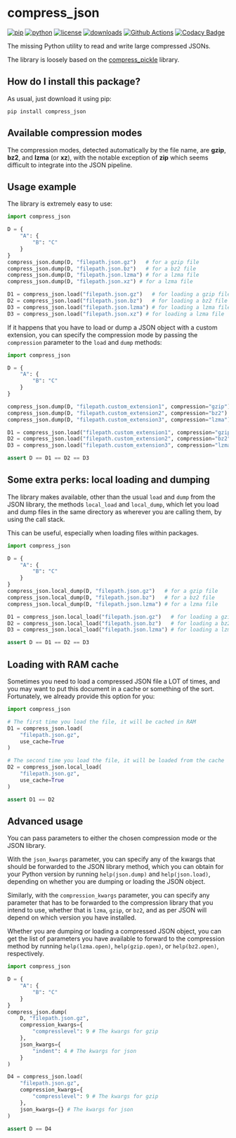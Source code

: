 # compress_json

[![pip](https://badge.fury.io/py/compress-json.svg)](https://pypi.org/project/compress-json/)
[![python](https://img.shields.io/pypi/pyversions/compress-json.svg)](https://pypi.org/project/compress-json/)
[![license](https://img.shields.io/pypi/l/compress-json.svg)](https://pypi.org/project/compress-json/)
[![downloads](https://pepy.tech/badge/compress-json)](https://pepy.tech/project/compress-json)
[![Github Actions](https://github.com/LucaCappelletti94/ugly_csv_generator/actions/workflows/python.yml/badge.svg)](https://github.com/LucaCappelletti94/ugly_csv_generator/actions/)
[![Codacy Badge](https://app.codacy.com/project/badge/Grade/6aa4b62b4ed34f7d8e2c37ef09848294)](https://app.codacy.com/gh/LucaCappelletti94/compress_json/dashboard?utm_source=gh&utm_medium=referral&utm_content=&utm_campaign=Badge_grade)

The missing Python utility to read and write large compressed JSONs.

The library is loosely based on the [compress_pickle](https://github.com/lucianopaz/compress_pickle) library.

## How do I install this package?

As usual, just download it using pip:

```shell
pip install compress_json
```

## Available compression modes

The compression modes, detected automatically by the file name, are **gzip**, **bz2**, and **lzma** (or **xz**), with the notable exception of **zip** which seems difficult to integrate into the JSON pipeline.

## Usage example

The library is extremely easy to use:

```python
import compress_json

D = {
    "A": {
        "B": "C"
    }
}
compress_json.dump(D, "filepath.json.gz")   # for a gzip file
compress_json.dump(D, "filepath.json.bz")   # for a bz2 file
compress_json.dump(D, "filepath.json.lzma") # for a lzma file
compress_json.dump(D, "filepath.json.xz") # for a lzma file

D1 = compress_json.load("filepath.json.gz")   # for loading a gzip file
D2 = compress_json.load("filepath.json.bz")   # for loading a bz2 file
D3 = compress_json.load("filepath.json.lzma") # for loading a lzma file
D3 = compress_json.load("filepath.json.xz") # for loading a lzma file
```

If it happens that you have to load or dump a JSON object with a custom extension, you can specify the compression mode by passing the `compression` parameter to the `load` and `dump` methods:

```python
import compress_json

D = {
    "A": {
        "B": "C"
    }
}

compress_json.dump(D, "filepath.custom_extension1", compression="gzip")   # for a gzip file
compress_json.dump(D, "filepath.custom_extension2", compression="bz2")   # for a bz2 file
compress_json.dump(D, "filepath.custom_extension3", compression="lzma") # for a lzma file

D1 = compress_json.load("filepath.custom_extension1", compression="gzip")   # for loading a gzip file
D2 = compress_json.load("filepath.custom_extension2", compression="bz2")   # for loading a bz2 file
D3 = compress_json.load("filepath.custom_extension3", compression="lzma") # for loading a lzma file

assert D == D1 == D2 == D3
```

## Some extra perks: local loading and dumping

The library makes available, other than the usual `load` and `dump` from the JSON library, the methods `local_load` and `local_dump`, which let you load and dump files in the same directory as wherever you are calling them, by using the call stack.

This can be useful, especially when loading files within packages.

```python
import compress_json

D = {
    "A": {
        "B": "C"
    }
}
compress_json.local_dump(D, "filepath.json.gz")   # for a gzip file
compress_json.local_dump(D, "filepath.json.bz")   # for a bz2 file
compress_json.local_dump(D, "filepath.json.lzma") # for a lzma file

D1 = compress_json.local_load("filepath.json.gz")   # for loading a gzip file
D2 = compress_json.local_load("filepath.json.bz")   # for loading a bz2 file
D3 = compress_json.local_load("filepath.json.lzma") # for loading a lzma file

assert D == D1 == D2 == D3
```

## Loading with RAM cache

Sometimes you need to load a compressed JSON file a LOT of times, and you may want to put this document in a cache or something of the sort. Fortunately, we already provide this option for you:

```python
import compress_json

# The first time you load the file, it will be cached in RAM
D1 = compress_json.load(
    "filepath.json.gz",
    use_cache=True
)

# The second time you load the file, it will be loaded from the cache
D2 = compress_json.local_load(
    "filepath.json.gz",
    use_cache=True
)

assert D1 == D2
```

## Advanced usage

You can pass parameters to either the chosen compression mode or the JSON library.

With the `json_kwargs` parameter, you can specify any of the kwargs that should be forwarded to the JSON library method, which you can obtain for your Python version by running `help(json.dump)` and `help(json.load)`, depending on whether you are dumping or loading the JSON object.

Similarly, with the `compression_kwargs` parameter, you can specify any parameter that has to be forwarded to the compression library that you intend to use, whether that is `lzma`, `gzip`, or `bz2`, and as per JSON will depend on which version you have installed.

Whether you are dumping or loading a compressed JSON object, you can get the list of parameters you have available to forward to the compression method by running `help(lzma.open)`, `help(gzip.open)`, or `help(bz2.open)`, respectively.

```python
import compress_json

D = {
    "A": {
        "B": "C"
    }
}
compress_json.dump(
    D, "filepath.json.gz",
    compression_kwargs={
        "compresslevel": 9 # The kwargs for gzip
    },
    json_kwargs={
        "indent": 4 # The kwargs for json
    }
)

D4 = compress_json.load(
    "filepath.json.gz",
    compression_kwargs={ 
        "compresslevel": 9 # The kwargs for gzip
    },
    json_kwargs={} # The kwargs for json
)

assert D == D4
```